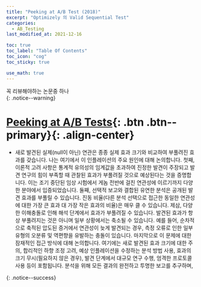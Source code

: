 ```yaml
---
title: "Peeking at A/B Test (2018)"
excerpt: "Optimizely 의 Valid Sequential Test"
categories:
  - AB_Testing
last_modified_at: 2021-12-16

toc: true
toc_label: "Table Of Contents"
toc_icon: "cog"
toc_sticky: true

use_math: true
---
```


 꼭 리뷰해야하는 논문중 하나  
{: .notice--warning}

# [Peeking at A/B Tests](#link){: .btn .btn--primary}{: .align-center}

- 새로 발견된 실제(null이 아닌) 연관은 종종 실제 효과 크기와 비교하여 부풀려진 효과를 갖습니다. 나는 여기에서 이 인플레이션의 주요 원인에 대해 논의합니다. 첫째, 이론적 고려 사항은 통계적 유의성의 임계값을 초과하여 진정한 발견이 주장되고 발견 연구의 힘이 부족할 때 관찰된 효과가 부풀려질 것으로 예상된다는 것을 증명합니다. 이는 조기 중단된 임상 시험에서 게놈 전반에 걸친 연관성에 이르기까지 다양한 분야에서 입증되었습니다. 둘째, 선택적 보고와 결합된 유연한 분석은 공개된 발견 효과를 부풀릴 수 있습니다. 진동 비율(다른 분석 선택으로 접근한 동일한 연관성에 대한 가장 큰 효과 대 가장 작은 효과의 비율)은 매우 클 수 있습니다. 제삼, 다양한 이해충돌로 인해 해석 단계에서 효과가 부풀려질 수 있습니다. 발견된 효과가 항상 부풀려지는 것은 아니며 일부 상황에서는 축소될 수 있습니다. 예를 들어, 순차적으로 축적된 압도된 증거에서 연관성이 늦게 발견되는 경우, 측정 오류로 인한 일부 유형의 오분류 및 역편향을 유발하는 충돌이 있습니다. 마지막으로 이 문제에 대한 잠재적인 접근 방식에 대해 논의합니다. 여기에는 새로 발견된 효과 크기에 대한 주의, 합리적인 하향 조정 고려, 예상 인플레이션을 수정하는 분석 방법 사용, 효과의 크기 무시(필요하지 않은 경우), 발견 단계에서 대규모 연구 수행, 엄격한 프로토콜 사용 등이 포함됩니다. 분석을 위해 모든 결과의 완전하고 투명한 보고를 추구하며,


{: .notice--success}


